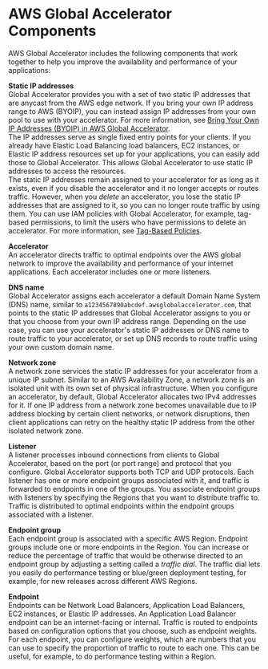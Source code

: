 # AWS Global Accelerator Components<a name="introduction-components"></a>

AWS Global Accelerator includes the following components that work together to help you improve the availability and performance of your applications:

**Static IP addresses**  
Global Accelerator provides you with a set of two static IP addresses that are anycast from the AWS edge network\. If you bring your own IP address range to AWS \(BYOIP\), you can instead assign IP addresses from your own pool to use with your accelerator\. For more information, see [Bring Your Own IP Addresses \(BYOIP\) in AWS Global Accelerator](using-byoip.md)\.  
The IP addresses serve as single fixed entry points for your clients\. If you already have Elastic Load Balancing load balancers, EC2 instances, or Elastic IP address resources set up for your applications, you can easily add those to Global Accelerator\. This allows Global Accelerator to use static IP addresses to access the resources\.  
The static IP addresses remain assigned to your accelerator for as long as it exists, even if you disable the accelerator and it no longer accepts or routes traffic\. However, when you *delete* an accelerator, you lose the static IP addresses that are assigned to it, so you can no longer route traffic by using them\. You can use IAM policies with Global Accelerator, for example, tag\-based permissions, to limit the users who have permissions to delete an accelerator\. For more information, see [ Tag\-Based Policies](auth-and-access-control.md#access-control-manage-access-tag-policies)\.

**Accelerator**  
An accelerator directs traffic to optimal endpoints over the AWS global network to improve the availability and performance of your internet applications\. Each accelerator includes one or more listeners\.

**DNS name**  
Global Accelerator assigns each accelerator a default Domain Name System \(DNS\) name, similar to `a1234567890abcdef.awsglobalaccelerator.com`, that points to the static IP addresses that Global Accelerator assigns to you or that you choose from your own IP address range\. Depending on the use case, you can use your accelerator's static IP addresses or DNS name to route traffic to your accelerator, or set up DNS records to route traffic using your own custom domain name\.

**Network zone**  
A network zone services the static IP addresses for your accelerator from a unique IP subnet\. Similar to an AWS Availability Zone, a network zone is an isolated unit with its own set of physical infrastructure\.  When you configure an accelerator, by default, Global Accelerator allocates two IPv4 addresses for it\. If one IP address from a network zone becomes unavailable due to IP address blocking by certain client networks, or network disruptions, then client applications can retry on the healthy static IP address from the other isolated network zone\.

**Listener**  
A listener processes inbound connections from clients to Global Accelerator, based on the port \(or port range\) and protocol that you configure\. Global Accelerator supports both TCP and UDP protocols\. Each listener has one or more endpoint groups associated with it, and traffic is forwarded to endpoints in one of the groups\. You associate endpoint groups with listeners by specifying the Regions that you want to distribute traffic to\. Traffic is distributed to optimal endpoints within the endpoint groups associated with a listener\.

**Endpoint group**  
Each endpoint group is associated with a specific AWS Region\. Endpoint groups include one or more endpoints in the Region\. You can increase or reduce the percentage of traffic that would be otherwise directed to an endpoint group by adjusting a setting called a *traffic dial*\. The traffic dial lets you easily do performance testing or blue/green deployment testing, for example, for new releases across different AWS Regions\. 

**Endpoint**  
Endpoints can be Network Load Balancers, Application Load Balancers, EC2 instances, or Elastic IP addresses\. An Application Load Balancer endpoint can be an internet\-facing or internal\. Traffic is routed to endpoints based on configuration options that you choose, such as endpoint weights\. For each endpoint, you can configure weights, which are numbers that you can use to specify the proportion of traffic to route to each one\. This can be useful, for example, to do performance testing within a Region\.